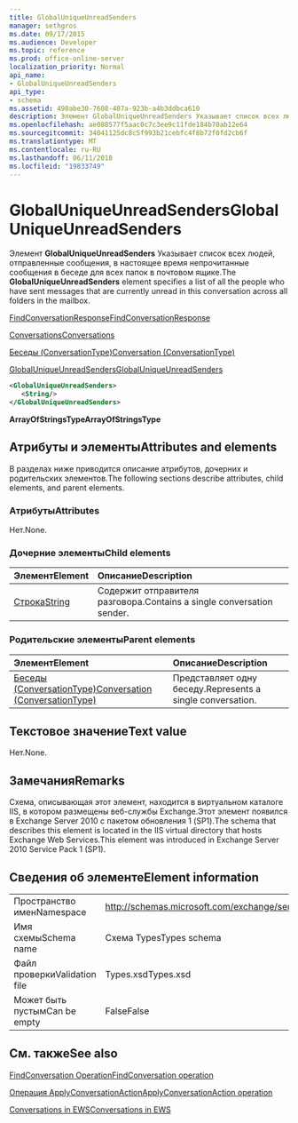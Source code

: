 ```yaml
---
title: GlobalUniqueUnreadSenders
manager: sethgros
ms.date: 09/17/2015
ms.audience: Developer
ms.topic: reference
ms.prod: office-online-server
localization_priority: Normal
api_name:
- GlobalUniqueUnreadSenders
api_type:
- schema
ms.assetid: 490abe30-7608-407a-923b-a4b3ddbca610
description: Элемент GlobalUniqueUnreadSenders Указывает список всех людей, отправленные сообщения, в настоящее время непрочитанные сообщения в беседе для всех папок в почтовом ящике.
ms.openlocfilehash: ae088577f5aac0c7c3ee9c11fde184b70ab12e64
ms.sourcegitcommit: 34041125dc8c5f993b21cebfc4f8b72f0fd2cb6f
ms.translationtype: MT
ms.contentlocale: ru-RU
ms.lasthandoff: 06/11/2018
ms.locfileid: "19833749"
---
```

# <a name="globaluniqueunreadsenders"></a><span data-ttu-id="bd2d1-103">GlobalUniqueUnreadSenders</span><span class="sxs-lookup"><span data-stu-id="bd2d1-103">GlobalUniqueUnreadSenders</span></span>

<span data-ttu-id="bd2d1-104">Элемент **GlobalUniqueUnreadSenders** Указывает список всех людей, отправленные сообщения, в настоящее время непрочитанные сообщения в беседе для всех папок в почтовом ящике.</span><span class="sxs-lookup"><span data-stu-id="bd2d1-104">The **GlobalUniqueUnreadSenders** element specifies a list of all the people who have sent messages that are currently unread in this conversation across all folders in the mailbox.</span></span> 
  
[<span data-ttu-id="bd2d1-105">FindConversationResponse</span><span class="sxs-lookup"><span data-stu-id="bd2d1-105">FindConversationResponse</span></span>](findconversationresponse.md)
  
[<span data-ttu-id="bd2d1-106">Conversations</span><span class="sxs-lookup"><span data-stu-id="bd2d1-106">Conversations</span></span>](conversations-ex15websvcsotherref.md)
  
[<span data-ttu-id="bd2d1-107">Беседы (ConversationType)</span><span class="sxs-lookup"><span data-stu-id="bd2d1-107">Conversation (ConversationType)</span></span>](conversation-conversationtype.md)
  
[<span data-ttu-id="bd2d1-108">GlobalUniqueUnreadSenders</span><span class="sxs-lookup"><span data-stu-id="bd2d1-108">GlobalUniqueUnreadSenders</span></span>](globaluniqueunreadsenders.md)
  
```XML
<GlobalUniqueUnreadSenders>
   <String/>
</GlobalUniqueUnreadSenders>
```

 <span data-ttu-id="bd2d1-109">**ArrayOfStringsType**</span><span class="sxs-lookup"><span data-stu-id="bd2d1-109">**ArrayOfStringsType**</span></span>
## <a name="attributes-and-elements"></a><span data-ttu-id="bd2d1-110">Атрибуты и элементы</span><span class="sxs-lookup"><span data-stu-id="bd2d1-110">Attributes and elements</span></span>

<span data-ttu-id="bd2d1-111">В разделах ниже приводится описание атрибутов, дочерних и родительских элементов.</span><span class="sxs-lookup"><span data-stu-id="bd2d1-111">The following sections describe attributes, child elements, and parent elements.</span></span>
  
### <a name="attributes"></a><span data-ttu-id="bd2d1-112">Атрибуты</span><span class="sxs-lookup"><span data-stu-id="bd2d1-112">Attributes</span></span>

<span data-ttu-id="bd2d1-113">Нет.</span><span class="sxs-lookup"><span data-stu-id="bd2d1-113">None.</span></span>
  
### <a name="child-elements"></a><span data-ttu-id="bd2d1-114">Дочерние элементы</span><span class="sxs-lookup"><span data-stu-id="bd2d1-114">Child elements</span></span>

|<span data-ttu-id="bd2d1-115">**Элемент**</span><span class="sxs-lookup"><span data-stu-id="bd2d1-115">**Element**</span></span>|<span data-ttu-id="bd2d1-116">**Описание**</span><span class="sxs-lookup"><span data-stu-id="bd2d1-116">**Description**</span></span>|
|:-----|:-----|
|[<span data-ttu-id="bd2d1-117">Строка</span><span class="sxs-lookup"><span data-stu-id="bd2d1-117">String</span></span>](string.md) <br/> |<span data-ttu-id="bd2d1-118">Содержит отправителя разговора.</span><span class="sxs-lookup"><span data-stu-id="bd2d1-118">Contains a single conversation sender.</span></span>  <br/> |
   
### <a name="parent-elements"></a><span data-ttu-id="bd2d1-119">Родительские элементы</span><span class="sxs-lookup"><span data-stu-id="bd2d1-119">Parent elements</span></span>

|<span data-ttu-id="bd2d1-120">**Элемент**</span><span class="sxs-lookup"><span data-stu-id="bd2d1-120">**Element**</span></span>|<span data-ttu-id="bd2d1-121">**Описание**</span><span class="sxs-lookup"><span data-stu-id="bd2d1-121">**Description**</span></span>|
|:-----|:-----|
|[<span data-ttu-id="bd2d1-122">Беседы (ConversationType)</span><span class="sxs-lookup"><span data-stu-id="bd2d1-122">Conversation (ConversationType)</span></span>](conversation-conversationtype.md) <br/> |<span data-ttu-id="bd2d1-123">Представляет одну беседу.</span><span class="sxs-lookup"><span data-stu-id="bd2d1-123">Represents a single conversation.</span></span>  <br/> |
   
## <a name="text-value"></a><span data-ttu-id="bd2d1-124">Текстовое значение</span><span class="sxs-lookup"><span data-stu-id="bd2d1-124">Text value</span></span>

<span data-ttu-id="bd2d1-125">Нет.</span><span class="sxs-lookup"><span data-stu-id="bd2d1-125">None.</span></span>
  
## <a name="remarks"></a><span data-ttu-id="bd2d1-126">Замечания</span><span class="sxs-lookup"><span data-stu-id="bd2d1-126">Remarks</span></span>

<span data-ttu-id="bd2d1-127">Схема, описывающая этот элемент, находится в виртуальном каталоге IIS, в котором размещены веб-службы Exchange.Этот элемент появился в Exchange Server 2010 с пакетом обновления 1 (SP1).</span><span class="sxs-lookup"><span data-stu-id="bd2d1-127">The schema that describes this element is located in the IIS virtual directory that hosts Exchange Web Services.This element was introduced in Exchange Server 2010 Service Pack 1 (SP1).</span></span>
  
## <a name="element-information"></a><span data-ttu-id="bd2d1-128">Сведения об элементе</span><span class="sxs-lookup"><span data-stu-id="bd2d1-128">Element information</span></span>

|||
|:-----|:-----|
|<span data-ttu-id="bd2d1-129">Пространство имен</span><span class="sxs-lookup"><span data-stu-id="bd2d1-129">Namespace</span></span>  <br/> |http://schemas.microsoft.com/exchange/services/2006/types  <br/> |
|<span data-ttu-id="bd2d1-130">Имя схемы</span><span class="sxs-lookup"><span data-stu-id="bd2d1-130">Schema name</span></span>  <br/> |<span data-ttu-id="bd2d1-131">Схема Types</span><span class="sxs-lookup"><span data-stu-id="bd2d1-131">Types schema</span></span>  <br/> |
|<span data-ttu-id="bd2d1-132">Файл проверки</span><span class="sxs-lookup"><span data-stu-id="bd2d1-132">Validation file</span></span>  <br/> |<span data-ttu-id="bd2d1-133">Types.xsd</span><span class="sxs-lookup"><span data-stu-id="bd2d1-133">Types.xsd</span></span>  <br/> |
|<span data-ttu-id="bd2d1-134">Может быть пустым</span><span class="sxs-lookup"><span data-stu-id="bd2d1-134">Can be empty</span></span>  <br/> |<span data-ttu-id="bd2d1-135">False</span><span class="sxs-lookup"><span data-stu-id="bd2d1-135">False</span></span>  <br/> |
   
## <a name="see-also"></a><span data-ttu-id="bd2d1-136">См. также</span><span class="sxs-lookup"><span data-stu-id="bd2d1-136">See also</span></span>



[<span data-ttu-id="bd2d1-137">FindConversation Operation</span><span class="sxs-lookup"><span data-stu-id="bd2d1-137">FindConversation operation</span></span>](findconversation-operation.md)
  
[<span data-ttu-id="bd2d1-138">Операция ApplyConversationAction</span><span class="sxs-lookup"><span data-stu-id="bd2d1-138">ApplyConversationAction operation</span></span>](applyconversationaction-operation.md)


[<span data-ttu-id="bd2d1-139">Conversations in EWS</span><span class="sxs-lookup"><span data-stu-id="bd2d1-139">Conversations in EWS</span></span>](http://msdn.microsoft.com/library/91e64629-db6c-4c94-9dcb-d386232e8467%28Office.15%29.aspx)

